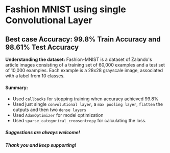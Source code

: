 # Fashion MNIST using single Convolutional Layer
## Best case Accuracy: 99.8% Train Accuracy and 98.61% Test Accuracy
**Understanding the dataset:**
Fashion-MNIST is a dataset of Zalando's article images consisting of a training set of 60,000 examples and a test set of 10,000 examples. Each example is a 28x28 grayscale image, associated with a label from 10 classes.

#### Summary:
- Used `callbacks` for stopping training when accuracy achieved 99.8%
- Used just single `convolutional layer`, a `max pooling layer`, `flatten` the outputs and then two `dense layers`
- Used `AdamOptimizer` for model optimization
- Used `sparse_categorical_croosentropy` for calculating the loss.

##### Suggestions are always welcome!
##### Thank you and keep supporting!
